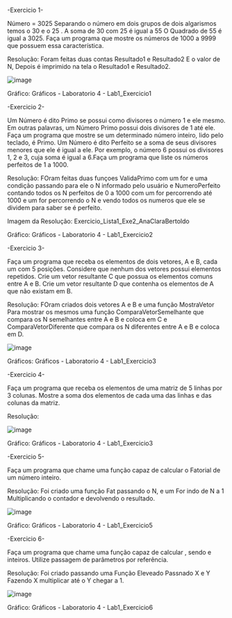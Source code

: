 -Exercicio 1-

Número = 3025 Separando o número em dois grupos de dois algarismos temos o 30 e o 25 . A soma de 30 com 25 é igual a 55 O Quadrado de 55 é igual a 3025. Faça um programa que mostre os números de 1000 a 9999 que possuem essa característica.

Resolução: Foram feitas duas contas Resultado1 e Resultado2 E o valor de N, Depois é imprimido na tela o Resultado1 e Resultado2.

![image](https://user-images.githubusercontent.com/111787841/194431014-1e227a31-d63b-490c-8580-ba6d04355f7f.png)

Gráfico: Gráficos - Laboratorio 4 - Lab1_Exercicio1



-Exercicio 2-

Um Número é dito Primo se possui como divisores o número 1 e ele mesmo. Em outras palavras, um Número Primo possui dois divisores de 1 até ele. Faça um programa que mostre se um determinado número inteiro, lido pelo teclado, é Primo. Um Número é dito Perfeito se a soma de seus divisores menores que ele é igual a ele. Por exemplo, o número 6 possui os divisores 1, 2 e 3, cuja soma é igual a 6.Faça um programa que liste os números perfeitos de 1 a 1000.

Resolução: FOram feitas duas funçoes ValidaPrimo com um for e uma condição passando para ele o N informado pelo usuário e NumeroPerfeito contando todos os N perfeitos de 0 a 1000 com um for percorrendo até 1000 e um for percorrendo o N e vendo todos os numeros que ele se dividem para saber se é perfeito.

Imagem da Resolução: Exercicio_Lista1_Exe2_AnaClaraBertoldo

Gráfico: Gráficos - Laboratorio 4 - Lab1_Exercicio2


-Exercicio 3-

Faça um programa que receba os elementos de dois vetores, A e B, cada um com 5 posições. Considere que nenhum dos vetores possui elementos repetidos. Crie um vetor resultante C que possua os elementos comuns entre A e B. Crie um vetor resultante D que contenha os elementos de A que não existam em B.

Resolução: FOram criados dois vetores A e B e uma função MostraVetor Para mostrar os mesmos uma função ComparaVetorSemelhante que compara os N semelhantes entre A e B e coloca em C e  ComparaVetorDiferente que compara os N diferentes entre A e B e coloca em D.

![image](https://user-images.githubusercontent.com/111787841/194431408-0d564887-1f6c-48ad-a96a-f2d6e1b2dab1.png)

Gráficos: Gráficos - Laboratorio 4 - Lab1_Exercicio3

-Exercicio 4-

Faça um programa que receba os elementos de uma matriz de 5 linhas por 3 colunas. Mostre a soma dos elementos de cada uma das linhas e das colunas da matriz.

Resolução:

![image](https://user-images.githubusercontent.com/111787841/194431997-9ee7d1b9-8570-47e9-ba7b-9dca18d4bd69.png)

Gráfico: Gráficos - Laboratorio 4 - Lab1_Exercicio3

-Exercicio 5-

Faça um programa que chame uma função capaz de calcular o Fatorial de um número inteiro.

Resolução: Foi criado uma função Fat passando o N, e um For indo de  N a 1 Multiplicando o contador e devolvendo o resultado.

![image](https://user-images.githubusercontent.com/111787841/194432139-d8a84d12-9127-45b1-ac1f-317ae88b973a.png)

Gráfico: Gráficos - Laboratorio 4 - Lab1_Exercicio5


-Exercicio 6-

Faça um programa que chame uma função capaz de calcular , sendo e inteiros. Utilize passagem de parâmetros por referência.

Resolução: Foi criado passando uma Função Eleveado Passnado X e Y Fazendo X multiplicar até o Y chegar a 1.

![image](https://user-images.githubusercontent.com/111787841/194432239-92307910-b4d8-412f-bdf2-3afa8964c9be.png)

Gráfico: Gráficos - Laboratorio 4 - Lab1_Exercicio6
